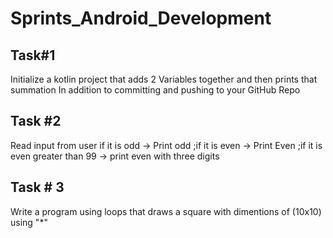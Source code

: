 # Sprints_Android_Development


## Task#1 
Initialize  a kotlin project that
adds 2 Variables together and then prints that summation
In addition to committing and pushing to  your GitHub Repo

## Task #2
Read input from user 
 if it is odd -> Print odd 
 ;if it is even -> Print Even
 ;if it is  even greater than 99 -> print even with three digits
 
## Task # 3
 Write a program using loops that draws a square with dimentions of (10x10) using "*"
 
 
